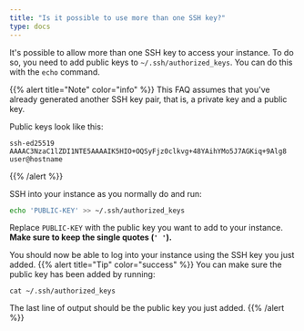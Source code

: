 ```yaml
---
title: "Is it possible to use more than one SSH key?"
type: docs
---
```


It's possible to allow more than one SSH key to access your instance. To do
so, you need to add public keys to `~/.ssh/authorized_keys`. You can do
this with the `echo` command.

{{% alert title="Note" color="info" %}}
This FAQ assumes that you've already generated another SSH key pair, that is,
a private key and a public key.

Public keys look like this:

```
ssh-ed25519 AAAAC3NzaC1lZDI1NTE5AAAAIK5HIO+OQSyFjz0clkvg+48YAihYMo5J7AGKiq+9Alg8 user@hostname
```
{{% /alert %}}

SSH into your instance as you normally do and run:

```bash
echo 'PUBLIC-KEY' >> ~/.ssh/authorized_keys
```

Replace `PUBLIC-KEY` with the public key you want to add to your instance.
**Make sure to keep the single quotes (`' '`).**

You should now be able to log into your instance using the SSH key you just added.
{{% alert title="Tip" color="success" %}}
You can make sure the public key has been added by running:

```
cat ~/.ssh/authorized_keys
```

The last line of output should be the public key you just added.
{{% /alert %}}

